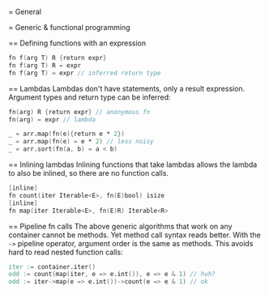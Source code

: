 = General

= Generic & functional programming

== Defining functions with an expression
```v
fn f(arg T) R {return expr}
fn f(arg T) R = expr
fn f(arg T) = expr // inferred return type
```

== Lambdas
Lambdas don't have statements, only a result expression.
Argument types and return type can be inferred:
```v
fn(arg) R {return expr} // anonymous fn
fn(arg) = expr // lambda

_ = arr.map(fn(e){return e * 2})
_ = arr.map(fn(e) = e * 2) // less noisy
_ = arr.sort(fn(a, b) = a < b)
```

== Inlining lambdas
Inlining functions that take lambdas allows the lambda to also be inlined,
so there are no function calls.
```v
[inline]
fn count(iter Iterable<E>, fn(E)bool) isize
[inline]
fn map(iter Iterable<E>, fn(E)R) Iterable<R>
```

== Pipeline fn calls
The above generic algorithms that work on any container cannot be methods.
Yet method call syntax reads better. With the `->` pipeline operator,
argument order is the same as methods. This avoids hard to read nested
function calls:

```v
iter := container.iter()
odd := count(map(iter, e => e.int()), e => e & 1) // huh?
odd := iter->map(e => e.int())->count(e => e & 1) // ok
```


